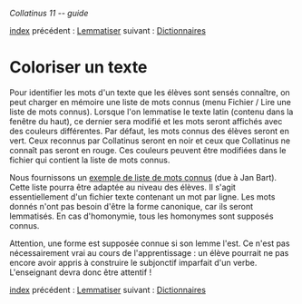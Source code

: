 *Collatinus 11 -- guide*

[index](index.html) précédent : [Lemmatiser](lemmatiser.html) suivant : [Dictionnaires](dictionnaires.html) 

Coloriser un texte
======================

Pour identifier les mots d'un texte que les élèves
sont sensés connaître, on peut charger en mémoire
une liste de mots connus 
(menu Fichier / Lire une liste de mots connus).
Lorsque l'on lemmatise le texte latin
(contenu dans la fenêtre du haut),
ce dernier sera modifié et
les mots seront affichés avec des couleurs différentes.
Par défaut, les mots connus des élèves seront en vert.
Ceux reconnus par Collatinus seront en noir et
ceux que Collatinus ne connaît pas seront en rouge.
Ces couleurs peuvent être modifiées dans le fichier
qui contient la liste de mots connus.

Nous fournissons un
[exemple de liste de mots connus](Exemple_liste.txt.zip)
(due à Jan Bart). 
Cette liste pourra être adaptée au niveau des élèves.
Il s'agit essentiellement d'un fichier texte contenant 
un mot par ligne. 
Les mots donnés n'ont pas besoin d'être la forme canonique,
car ils seront lemmatisés. En cas d'homonymie, 
tous les homonymes sont supposés connus.

Attention, une forme est supposée connue si son lemme l'est.
Ce n'est pas nécessairement vrai au cours de l'apprentissage : 
un élève pourrait ne pas encore avoir appris à construire
le subjonctif imparfait d'un verbe.
L'enseignant devra donc être attentif !

[index](index.html) précédent : [Lemmatiser](lemmatiser.html) suivant : [Dictionnaires](dictionnaires.html) 
